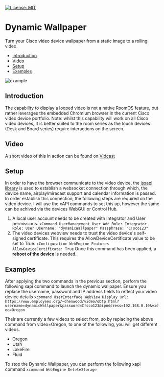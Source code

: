 [![License: MIT](https://img.shields.io/badge/License-MIT-yellow.svg)](https://opensource.org/licenses/MIT)

# Dynamic Wallpaper
Turn your Cisco video device wallpaper from a static image to a rolling video. 

* [Introduction](https://github.com/dhenwood/Dynamic-Wallpaper#introduction)
* [Video](https://github.com/dhenwood/Dynamic-Wallpaper#video)
* [Setup](https://github.com/dhenwood/Dynamic-Wallpaper#setup)
* [Examples](https://github.com/dhenwood/Dynamic-Wallpaper#examples)

![example](https://github.com/dhenwood/Dynamic-Wallpaper/blob/main/DynamicWallpaperExample.gif)

## Introduction
The capability to display a looped video is not a native RoomOS feature, but rather leverages the embedded Chromium browser in the current Cisco video device portfolio. Note: whilst this capability will work on all Cisco video devices, it is better suited to the room series as the touch devices (Desk and Board series) require interactions on the screen.

## Video
A short video of this in action can be found on [Vidcast](https://app.vidcast.io/share/23e1360f-2ef6-4fc5-a89c-9f4b5514f3e3)

## Setup
In order to have the browser communicate to the video device, the [jsxapi library](https://github.com/cisco-ce/jsxapi) is used to establish a websocket connection through which, the device name, airplay/miracast support and calendar information is passed. In order establish this connection, the following steps are required on the video device. I will use the xAPI commands to set this up, however the same can be achived via the devices WebGUI or Control Hub.
1. A local user account needs to be created with Integrator and User permissions. ```xCommand UserManagement User Add Role: Integrator Role: User Username: "dynamicWallpaper" Passphrase: "C!sco123"```
2. The video devices webview needs to trust the video device's self-signed certificate. This requires the AllowDeviceCertificate value to be set to True. ```xConfiguration WebEngine Features AllowDeviceCertificate: True``` Once this command has been applied, a **reboot of the device** is needed.

## Examples
After applying the two commands in the previous section, perform the following xapi command to launch the dynamic wallpaper. Ensure you replace the username, password and IP address fields to reflect your video device details ```xcommand UserInterface WebView Display url: https://www.employees.org/~dhenwood/video/obtp.html?username=dynamicWallpaper&password=C!sco123&ipAddress=192.168.0.10&video=Oregon```

Their are currently a few videos to select from, so by replacing the above command from video=Oregon, to one of the following, you will get different videos.
* Oregon
* Utah
* LakeFire
* Fluid

To stop the Dynamic Wallpaper, you can perform the following xapi command ```xcommand WebEngine DeleteStorage ```
